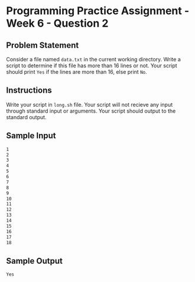 # Programming Practice Assignment - Week 6 - Question 2

## Problem Statement

Consider a file named `data.txt` in the current working directory.
Write a script to determine if this file has more than $16$ lines or not.
Your script should print `Yes` if the lines are more than $16$, else print `No`.

## Instructions

Write your script in `long.sh` file.
Your script will not recieve any input through standard input or arguments.
Your script should output to the standard output.

## Sample Input

```bash
1
2
3
4
5
6
7
8
9
10
11
12
13
14
15
16
17
18
```

## Sample Output

```bash
Yes
```
